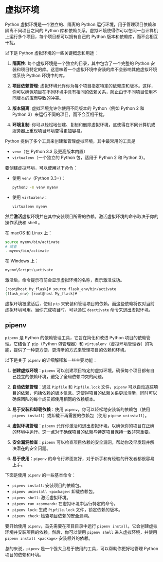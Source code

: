 # 虚拟环境
Python 虚拟环境是一个独立的、隔离的 Python 运行环境，用于管理项目依赖和隔离不同项目之间的 Python 库和依赖关系。虚拟环境使得你可以在同一台计算机上运行多个项目，每个项目都可以拥有自己的 Python 版本和依赖库，而不会相互干扰。

以下是 Python 虚拟环境的一些关键概念和用途：

1. **隔离性**: 每个虚拟环境是一个独立的目录，其中包含了一个完整的 Python 安装和项目特定的库。这意味着一个虚拟环境中安装的库不会影响其他虚拟环境或系统 Python 环境中的库。

2. **项目依赖管理**: 虚拟环境允许你为每个项目指定特定的依赖库和版本。这样，你可以确保项目在不同环境中具有相同的依赖关系，防止由于不同项目使用不同版本的库而导致的冲突。

3. **版本隔离**: 虚拟环境允许你使用不同版本的 Python（例如 Python 2 和 Python 3）来运行不同的项目，而不会互相干扰。

4. **环境复制**: 你可以轻松地创建、复制和删除虚拟环境，这使得在不同计算机或服务器上重现项目环境变得更加容易。

Python 提供了多个工具来创建和管理虚拟环境，其中最常用的工具是
- `venv`（在 Python 3.3 及更高版本内置）
- `virtualenv`（一个独立的 Python 包，适用于 Python 2 和 Python 3）。

要创建虚拟环境，可以使用以下命令：

- 使用 `venv`（Python 3.3+）：
    ```bash
    python3 -m venv myenv
    ```
- 使用 `virtualenv`：
    ```bash
    virtualenv myenv
    ```

然后**激活**虚拟环境并在其中安装项目所需的依赖。激活虚拟环境的命令取决于你的操作系统和 shell 。

在 macOS 和 Linux 上：
```bash
source myenv/bin/activate
# 或者
. myenv/bin/activate
```

在 Windows 上：
```bat
myenv\Scripts\activate
```

激活后，命令提示符前会显示虚拟环境的名称，表示激活成功。

```bash
[root@host My_flask]# source flask_env/bin/activate
(flask_env) [root@host My_flask]# 
```

虚拟环境被激活后，使用 `pip` 来安装和管理项目的依赖，而这些依赖将仅对当前虚拟环境可用。当你完成项目时，可以通过 `deactivate` 命令来退出虚拟环境。

## pipenv
`pipenv` 是 Python 的依赖管理工具，它旨在简化和改进 Python 项目的依赖管理。它结合了 `pip`（Python 包管理器）和 `virtualenv`（虚拟环境管理器）的功能，提供了一种更方便、更清晰的方式来管理项目的依赖和环境。

以下是关于 `pipenv` 的详细解释和一些主要功能：

1. **创建虚拟环境**：`pipenv` 可以创建项目特定的虚拟环境，确保每个项目都有自己独立的依赖环境，避免了全局依赖冲突的问题。

2. **自动依赖管理**：通过 `Pipfile` 和 `Pipfile.lock` 文件，`pipenv` 可以自动追踪项目的依赖，包括依赖的版本信息。这使得项目的依赖关系更加清晰，同时可以确保团队的每个成员都使用相同的依赖版本。

3. **易于安装和卸载依赖**：使用 `pipenv`，你可以轻松地安装新的依赖包（使用 `pipenv install`）或卸载不再需要的依赖包（使用 `pipenv uninstall`）。

4. **虚拟环境管理**：`pipenv` 允许你激活和退出虚拟环境，以确保你的项目在正确的环境中运行。这一点对于确保项目的依赖与特定项目保持一致非常重要。

5. **安全漏洞检查**：`pipenv` 可以检查项目依赖的安全漏洞，帮助你及早发现并解决潜在的安全问题。

6. **易于使用**：`pipenv` 的命令行界面友好，对于新手和有经验的开发者都很容易上手。

下面是使用 `pipenv` 的一些基本命令：

- `pipenv install`: 安装项目的依赖包。
- `pipenv uninstall <package>`: 卸载依赖包。
- `pipenv shell`: 激活虚拟环境。
- `pipenv run <command>`: 在虚拟环境中运行特定的命令。
- `pipenv lock`: 生成 `Pipfile.lock` 文件，锁定依赖的版本。
- `pipenv check`: 检查项目依赖的安全漏洞。

要开始使用 `pipenv`，首先需要在项目目录中运行 `pipenv install`，它会创建虚拟环境并安装项目的依赖。然后，你可以使用 `pipenv shell` 进入虚拟环境，并使用 `pipenv install <package>` 安装额外的依赖。

总的来说，`pipenv` 是一个强大且易于使用的工具，可以帮助你更好地管理 Python 项目的依赖和环境。